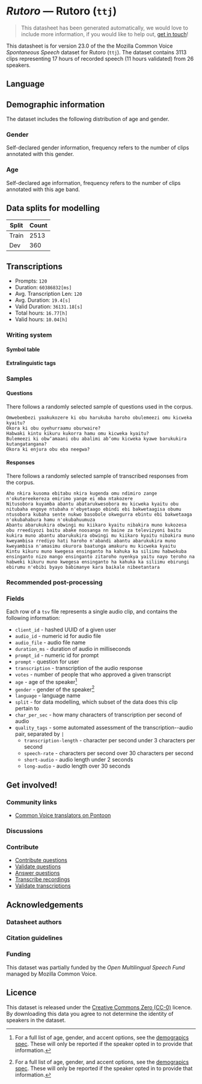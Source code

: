# *Rutoro* &mdash; Rutoro (`ttj`)
> This datasheet has been generated automatically, we would love to include more information, if you would like to help out, [get in touch](https://github.com/common-voice/common-voice/blob/main/docs/COMMUNITIES.md)!

 This datasheet is for version 23.0 of the the Mozilla Common Voice *Spontaneous Speech* dataset 
for Rutoro (`ttj`). The dataset contains 3113 clips representing 17 hours of recorded
speech (11 hours validated) from 26 speakers.

## Language
<!-- {{LANGUAGE_DESCRIPTION}} -->
<!-- Provide a brief (1-2 paragraph) description of your language -->

## Demographic information
The dataset includes the following distribution of age and gender.
<!-- You can get a lot of the information in this section from https://analyzer.cv-toolbox.web.tr/browse -->

### Gender
Self-declared gender information, frequency refers to the number of clips annotated with this gender.
<!-- {{GENDER_TABLE}} -->
<!-- @ AUTOMATICALLY GENERATED @ -->
<!-- | Gender | Frequency |
|--------|-----------|
| male, masculine | ? |
| undeclared | ? |
| female, feminine | ? | -->

### Age
Self-declared age information, frequency refers to the number of clips annotated with this age band.
<!-- {{AGE_TABLE}} -->
<!-- @ AUTOMATICALLY GENERATED @ -->
<!-- | Age band | Frequency |
|----------|-----------|
| teens | ? |
| twenties | ? |
| thirties | ? |
| fourties | ? |
| fifties | ? |
   ...if other age ranges are present in your data, add rows... -->

## Data splits for modelling
| Split | Count |
|-|-|
| Train | 2513 |
| Dev | 360 |

## Transcriptions
* Prompts: `120`
* Duration: `60386832[ms]`
* Avg. Transcription Len: `120`
* Avg. Duration: `19.4[s]`
* Valid Duration: `36131.18[s]`
* Total hours: `16.77[h]`
* Valid hours: `10.04[h]`
<!-- {{TRANSCRIPTIONS_DESCRIPTION}} -->
<!-- A description of the transcription system used -->

### Writing system
<!-- {{WRITING_SYSTEM_DESCRIPTION}} -->
<!-- @ OPTIONAL @ -->
<!-- A description of the writing system (or writing systems) used in the text corpus -->

#### Symbol table
<!-- {{ALPHABET_TABLE}} -->
<!-- @ OPTIONAL @ -->
<!-- If the writing system is alphabetic, you can include the valid alphabet here -->

#### Extralinguistic tags

### Samples

#### Questions
There follows a randomly selected sample of questions used in the corpus.

```
Omwebembezi yaakukozere ki obu harukuba haroho obulemeezi omu kicweka kyaitu?
Okora ki obu oyehurraamu oburwaire?
Habwaki kintu kikuru kukorra hamu omu kicweka kyaitu?
Bulemeezi ki obwʼamaani obu abalimi abʼomu kicweka kyawe barukukira kutangatangana?
Okora ki enjura obu eba neegwa?
```
<!-- {{QUESTIONS_SAMPLE}} -->

#### Responses
There follows a randomly selected sample of transcribed responses from the corpus.

```
Aho nkira kusoma ebitabu nkira kugenda omu ndimiro zange n'okutereekereza emirimo yange ei mba ntakozere
Nitusobora kuyamba abantu abatarukwesobora mu kicweka kyaitu obu nitubaha engoye ntubaha n'ebyetaago ebindi ebi bakwetaagisa obumu ntusobora kubaha sente nukwo basobole okwegurra ebintu ebi bakwetaaga n'okubahabura hamu n'okubahuumuza
Abantu abarukukira obwingi mu kiikaro kyaitu nibakira muno kukozesa obu rreediyozi baitu abake noosanga nn baine za televizyoni baitu kukira muno abantu abarukukira obwingi mu kiikaro kyaitu nibakira muno kweyambisa rrediyo hati haroho n'abandi abantu abarukukira muno kweyambisa n'amasimu okurora baatunga amakuru mu kicweka kyaitu
Kintu kikuru muno kwegesa ensinganto ha kahuka ka siliimu habwokuba ensinganto nizo mango ensinganto zitaroho nyenkya yaitu nayo teroho na habweki kikuru muno kwegesa ensinganto ha kahuka ka siliimu ebirungi ebirumu n'ebibi byayo babimanye kara baikale nibeetantara

```
<!-- {{TRANSCRIPTIONS_SAMPLE}} -->

### Recommended post-processing
<!-- {{RECOMMENDED_POSTPROCESSING_DESCRIPTION}} -->
<!-- @ OPTIONAL @ -->
<!-- What should people do before they use the data, for example Unicode normalisation or normalisation of extralinguistic tags -->

### Fields
Each row of a `tsv` file represents a single audio clip, and contains the following information:

* `client_id` - hashed UUID of a given user
* `audio_id` - numeric id for audio file
* `audio_file` - audio file name
* `duration_ms` - duration of audio in milliseconds
* `prompt_id` - numeric id for prompt
* `prompt` - question for user
* `transcription` - transcription of the audio response
* `votes` - number of people that who approved a given transcript
* `age` - age of the speaker[^1]
* `gender` - gender of the speaker[^1]
* `language` - language name
* `split` - for data modelling, which subset of the data does this clip pertain to
* `char_per_sec` - how many characters of transcription per second of audio
* `quality_tags` - some automated assessment of the transcription--audio pair, separated by `|`
   *  `transcription-length` - character per second under 3 characters per second
   * `speech-rate` - characters per second over 30 characters per second
   * `short-audio` - audio length under 2 seconds
   * `long-audio` - audio length over 30 seconds

#### 
[^1]: For a full list of age, gender, and accent options, see the
[demograpics
spec](https://github.com/common-voice/common-voice/blob/main/web/src/stores/demographics.ts). These
will only be reported if the speaker opted in to provide that
information.

## Get involved!

### Community links
* [Common Voice translators on Pontoon](https://pontoon.mozilla.org/ttj/common-voice/contributors/)
<!-- {{COMMUNITY_LINKS_LIST}} -->
<!-- @ OPTIONAL @ -->
<!-- Links to community chats / fora -->

### Discussions
<!-- {{DISCUSSION_LINKS_LIST}} -->
<!-- @ OPTIONAL @ -->
<!-- Any links to discussions, for example on Discourse or other fora or blogs can be included here -->

### Contribute
* [Contribute questions](https://commonvoice.mozilla.org/spontaneous-speech/beta/question)
* [Validate questions](https://commonvoice.mozilla.org/spontaneous-speech/beta/validate)
* [Answer questions](https://commonvoice.mozilla.org/spontaneous-speech/beta/prompts)
* [Transcribe recordings](https://commonvoice.mozilla.org/spontaneous-speech/beta/transcribe)
* [Validate transcriptions](https://commonvoice.mozilla.org/spontaneous-speech/beta/check-transcript)
<!-- {{CONTRIBUTE_LINKS_LIST}} -->
<!-- Here you can include links for how to contribute to the dataset -->

## Acknowledgements

### Datasheet authors
<!-- {{DATASHEET_AUTHORS_LIST}} -->
<!-- A list in the format of: Your Name <email@email.com> -->

### Citation guidelines
<!-- {{CITATION_DESCRIPTION}} -->
<!-- @ OPTIONAL @ -->
<!-- If you published a paper and would like people to cite it, you can include the BiBTeX here -->

### Funding
This dataset was partially funded by the *Open Multilingual Speech Fund* managed by Mozilla Common Voice.
<!-- {{FUNDING_DESCRIPTION}} -->
<!-- @ OPTIONAL @ -->
<!-- If you received any funding, you can include the acknowledgement here -->

## Licence
This dataset is released under the [Creative Commons Zero (CC-0)](https://creativecommons.org/public-domain/cc0/) licence. By downloading this data
you agree to not determine the identity of speakers in the dataset.